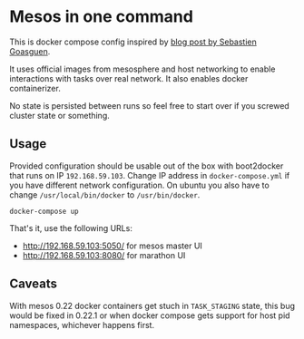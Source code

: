 # Mesos in one command

This is docker compose config inspired by [blog post by Sebastien Goasguen](http://sebgoa.blogspot.com/2015/03/1-command-to-mesos-with-docker-compose.html).

It uses official images from mesosphere and host networking to enable
interactions with tasks over real network. It also enables docker containerizer.

No state is persisted between runs so feel free to start over if you
screwed cluster state or something.

## Usage

Provided configuration should be usable out of the box with boot2docker
that runs on IP `192.168.59.103`. Change IP address in `docker-compose.yml`
if you have different network configuration. On ubuntu you also have to
change `/usr/local/bin/docker` to `/usr/bin/docker`.

```
docker-compose up
```

That's it, use the following URLs:

* http://192.168.59.103:5050/ for mesos master UI
* http://192.168.59.103:8080/ for marathon UI

## Caveats

With mesos 0.22 docker containers get stuch in `TASK_STAGING` state,
this bug would be fixed in 0.22.1 or when docker compose gets support
for host pid namespaces, whichever happens first.
